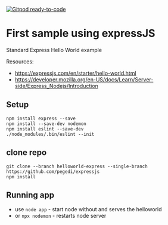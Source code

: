 [![Gitpod ready-to-code](https://img.shields.io/badge/Gitpod-ready--to--code-blue?logo=gitpod)](https://gitpod.io/#https://github.com/pegedi/expressjs/tree/helloworld-express)

# First sample using expressJS
Standard Express Hello World example

Resources: 
- https://expressjs.com/en/starter/hello-world.html
- https://developer.mozilla.org/en-US/docs/Learn/Server-side/Express_Nodejs/Introduction

## Setup
    npm install express --save
    npm install --save-dev nodemon
    npm install eslint --save-dev
    ./node_modules/.bin/eslint --init

## clone repo
    git clone --branch helloworld-express --single-branch https://github.com/pegedi/expressjs
    npm install
## Running app
  - use `node app` - start node without and serves the helloworld  
  - or `npx nodemon` - restarts node server